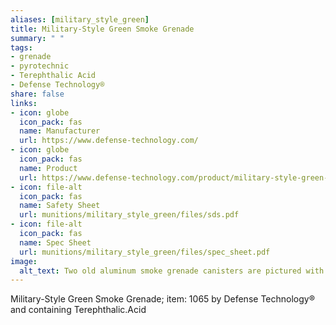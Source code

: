 ```yaml
--- 
aliases: [military_style_green] 
title: Military-Style Green Smoke Grenade 
summary: " "
tags:  
- grenade 
- pyrotechnic 
- Terephthalic Acid 
- Defense Technology® 
share: false 
links:  
- icon: globe 
  icon_pack: fas 
  name: Manufacturer 
  url: https://www.defense-technology.com/ 
- icon: globe 
  icon_pack: fas 
  name: Product 
  url: https://www.defense-technology.com/product/military-style-green-smoke-grenade/ 
- icon: file-alt  
  icon_pack: fas 
  name: Safety Sheet 
  url: munitions/military_style_green/files/sds.pdf 
- icon: file-alt  
  icon_pack: fas 
  name: Spec Sheet 
  url: munitions/military_style_green/files/spec_sheet.pdf 
image: 
  alt_text: Two old aluminum smoke grenade canisters are pictured with green writing that says `CM Green Smoke Defense Technology`. Both still retain their black plastic trigger mechanism covers, but neither have their fuse rings. Both have been used. The 6 inch tall, nearly two and a half inch wide aluminum canister has a crimped smooth lid at the top, securing the fuse plug in place. 
---
```


Military-Style Green Smoke Grenade; item: 1065  by Defense Technology® and containing Terephthalic.Acid
